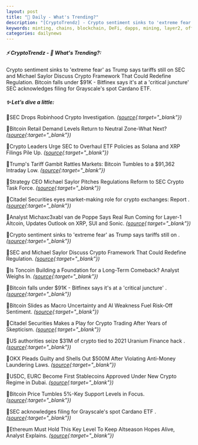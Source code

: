 ```yaml
---
layout: post
title: "🌅 Daily - What's Trending?"
description: "[CryptoTrendz] - Crypto sentiment sinks to 'extreme fear' as Trump says tariffs still on SEC and Michael Saylor Discuss Crypto Framework That Could Redefine Regulation. Bitcoin falls under $91K - Bitfinex says it's at a 'critical juncture' SEC acknowledges filing for Grayscale's spot Cardano ETF."
keywords: minting, chains, blockchain, DeFi, dapps, mining, layer2, offchain, eth, airdrop
categories: dailynews
---
```


##### ⚡ CryptoTrendz - 📌 *What's Trending?:*

Crypto sentiment sinks to 'extreme fear' as Trump says tariffs still on SEC and Michael Saylor Discuss Crypto Framework That Could Redefine Regulation. Bitcoin falls under $91K - Bitfinex says it's at a 'critical juncture' SEC acknowledges filing for Grayscale's spot Cardano ETF.

##### ✨ *Let’s dive a little:*


🔹SEC Drops Robinhood Crypto Investigation. *([source](https://s.avyag.com/clh7){:target="_blank"})*

🔹Bitcoin Retail Demand Levels Return to Neutral Zone-What Next? *([source](https://s.avyag.com/vgbj){:target="_blank"})*

🔹Crypto Leaders Urge SEC to Overhaul ETF Policies as Solana and XRP Filings Pile Up. *([source](https://s.avyag.com/z1cz){:target="_blank"})*

🔹Trump's Tariff Gambit Rattles Markets: Bitcoin Tumbles to a $91,362 Intraday Low. *([source](https://s.avyag.com/8l13){:target="_blank"})*

🔹Strategy CEO Michael Saylor Pitches Regulations Reform to SEC Crypto Task Force. *([source](https://s.avyag.com/0057){:target="_blank"})*

🔹Citadel Securities eyes market-making role for crypto exchanges: Report . *([source](https://s.avyag.com/02nv){:target="_blank"})*

🔹Analyst Michaxc3xabl van de Poppe Says Real Run Coming for Layer-1 Altcoin, Updates Outlook on XRP, SUI and Sonic. *([source](https://s.avyag.com/zdsv){:target="_blank"})*

🔹Crypto sentiment sinks to 'extreme fear' as Trump says tariffs still on . *([source](https://s.avyag.com/seti){:target="_blank"})*

🔹SEC and Michael Saylor Discuss Crypto Framework That Could Redefine Regulation. *([source](https://s.avyag.com/3opc){:target="_blank"})*

🔹Is Toncoin Building a Foundation for a Long-Term Comeback? Analyst Weighs In. *([source](https://s.avyag.com/7xc2){:target="_blank"})*

🔹Bitcoin falls under $91K - Bitfinex says it's at a 'critical juncture' . *([source](https://s.avyag.com/58id){:target="_blank"})*

🔹Bitcoin Slides as Macro Uncertainty and AI Weakness Fuel Risk-Off Sentiment. *([source](https://s.avyag.com/b7d8){:target="_blank"})*

🔹Citadel Securities Makes a Play for Crypto Trading After Years of Skepticism. *([source](https://s.avyag.com/q1ou){:target="_blank"})*

🔹US authorities seize $31M of crypto tied to 2021 Uranium Finance hack . *([source](https://s.avyag.com/ruhj){:target="_blank"})*

🔹OKX Pleads Guilty and Shells Out $500M After Violating Anti-Money Laundering Laws. *([source](https://s.avyag.com/hgd0){:target="_blank"})*

🔹USDC, EURC Become First Stablecoins Approved Under New Crypto Regime in Dubai. *([source](https://s.avyag.com/q5yr){:target="_blank"})*

🔹Bitcoin Price Tumbles 5%-Key Support Levels in Focus. *([source](https://s.avyag.com/qbfd){:target="_blank"})*

🔹SEC acknowledges filing for Grayscale's spot Cardano ETF . *([source](https://s.avyag.com/3ps4){:target="_blank"})*

🔹Ethereum Must Hold This Key Level To Keep Altseason Hopes Alive, Analyst Explains. *([source](https://s.avyag.com/i9ij){:target="_blank"})*
